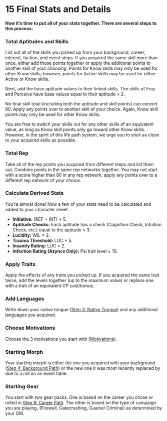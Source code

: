 # 15 Final Stats and Details

<!-- CLEANED div class="no-margin" -->
<!-- CLEANED blockquote class="header-bg" -->

**Now it’s time to put all of your stats together. There are several steps to this process:**

<!-- CLEANED /blockquote -->
<!-- CLEANED /div -->

### Total Aptitudes and Skills

List out all of the skills you picked up from your background, career, interest, faction, and event steps. If you acquired the same skill more than once, either add those points together or apply the additional points to another skill of your choosing. Points for Know skills may only be used for other Know skills; however, points for Active skills may be used for either Active or Know skills.

Next, add the base aptitude values to their linked skills. The skills of Fray and Perceive have base values equal to their aptitude × 2.

No final skill total (including both the aptitude and skill points) can exceed 80. Apply any points over to another skill of your choice. Again, Know skill points may only be used for other Know skills.

You are free to switch your skills out for any other skills of an equivalent value, as long as Know skill points only go toward other Know skills. However, in the spirit of this life path system, we urge you to stick as close to your acquired skills as possible.

### Total Rep

Take all of the rep points you acquired from different steps and list them out. Combine points in the same rep networks together. You may not start with a score higher than 80 in any rep network; apply any points over to a different rep network of your choice.

### Calculate Derived Stats

You’re almost done! Now a few of your stats need to be calculated and added to your character sheet:

- **Initiative:** (REF + INT) ÷ 5.
- **Aptitude Checks:** Each aptitude has a check (Cognition Check, Intuition Check, etc.) equal to the aptitude × 3.
- **Lucidity:** WIL × 2.
- **Trauma Threshold:** LUC ÷ 5.
- **Insanity Rating:** LUC × 2.
- **Infection Rating (Asyncs Only):** Psi trait level × 10.

### Apply Traits

Apply the effects of any traits you picked up. If you acquired the same trait twice, add the levels together (up to the maximum value) or replace one with a trait of an equivalent CP cost/bonus.

### Add Languages

Write down your native tongue ([Step 3: Native Tongue](./04-step-3-native-tongue.md)) and any additional languages you acquired.

### Choose Motivations

Choose the 3 motivations you start with ([Motivations](./01-life-path-character-creation.md#motivations)).

### Starting Morph

Your starting morph is either the one you acquired with your background ([Step 4: Background Path](./05-step-4-background-path.md)) or the new one it was most recently replaced by due to a roll on an event table.

### Starting Gear

You start with two gear packs. One is based on the career you chose or rolled in [Step 9: Career Path](./10-step-9-career-path.md). The other is based on the type of campaign you are playing, (Firewall, Gatecrashing, Guanxi/ Criminal) as determined by your GM.
